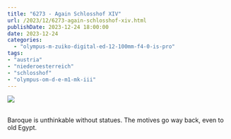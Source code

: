```yaml
---
title: "6273 - Again Schlosshof XIV"
url: /2023/12/6273-again-schlosshof-xiv.html
publishDate: 2023-12-24 18:00:00
date: 2023-12-24
categories:
  - "olympus-m-zuiko-digital-ed-12-100mm-f4-0-is-pro"
tags:
- "austria"
- "niederoesterreich"
- "schlosshof"
- "olympus-om-d-e-m1-mk-iii"
---
```

<div class="container">
<div class="center"><a target="_blank" href="https://d25zfm9zpd7gm5.cloudfront.net/1200x1200/2020/20200614_115843_lr.jpg"><img class="webfeedsFeaturedVisual" src="https://d25zfm9zpd7gm5.cloudfront.net/0600x0600/2020/20200614_115843_lr.jpg" /></a></div>
</div>
<br />

Baroque is unthinkable without statues. The motives go way
back, even to old Egypt.
